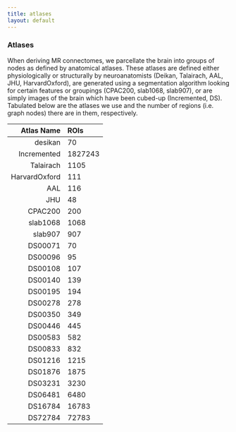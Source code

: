 ```yaml
---
title: atlases
layout: default
---
```


### Atlases
When deriving MR connectomes, we parcellate the brain into groups of nodes as defined by anatomical atlases. These atlases are defined either physiologically or structurally by neuroanatomists (Deikan, Talairach, AAL, JHU, HarvardOxford), are generated using a segmentation algorithm looking for certain features or groupings (CPAC200, slab1068, slab907), or are simply images of the brain which have been cubed-up (Incremented, DS). Tabulated below are the atlases we use and the number of regions (i.e. graph nodes) there are in them, respectively.

|Atlas Name     |  ROIs  |
|--------------:|:-------|
|desikan        |70      |
|Incremented    |1827243 |
|Talairach      |1105    |
|HarvardOxford  |111     |
|AAL            |116     |
|JHU            |48      |
|CPAC200        |200     |
|slab1068       |1068    |
|slab907        |907     |
|DS00071        |70      |
|DS00096        |95      |
|DS00108        |107     |
|DS00140        |139     |
|DS00195        |194     |
|DS00278        |278     |
|DS00350        |349     |
|DS00446        |445     |
|DS00583        |582     |
|DS00833        |832     |
|DS01216        |1215    |
|DS01876        |1875    |
|DS03231        |3230    |
|DS06481        |6480    |
|DS16784        |16783   |
|DS72784        |72783   |
